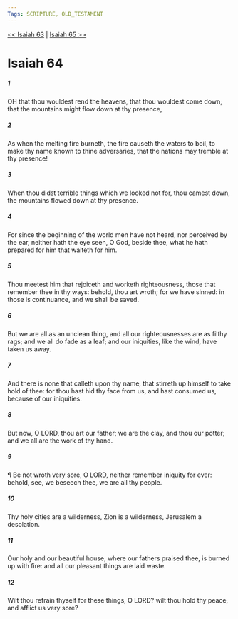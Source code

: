 ```yaml
---
Tags: SCRIPTURE, OLD_TESTAMENT
---
```


[<< Isaiah 63](OLD_TESTAMENT/23_Isaiah/Isaiah_63.md) | [Isaiah 65 >>](OLD_TESTAMENT/23_Isaiah/Isaiah_65.md)

# Isaiah 64

##### 1

OH that thou wouldest rend the heavens, that thou wouldest come down, that the mountains might flow down at thy presence,

##### 2

As when the melting fire burneth, the fire causeth the waters to boil, to make thy name known to thine adversaries, that the nations may tremble at thy presence!

##### 3

When thou didst terrible things which we looked not for, thou camest down, the mountains flowed down at thy presence.

##### 4

For since the beginning of the world men have not heard, nor perceived by the ear, neither hath the eye seen, O God, beside thee, what he hath prepared for him that waiteth for him.

##### 5

Thou meetest him that rejoiceth and worketh righteousness, those that remember thee in thy ways: behold, thou art wroth; for we have sinned: in those is continuance, and we shall be saved.

##### 6

But we are all as an unclean thing, and all our righteousnesses are as filthy rags; and we all do fade as a leaf; and our iniquities, like the wind, have taken us away.

##### 7

And there is none that calleth upon thy name, that stirreth up himself to take hold of thee: for thou hast hid thy face from us, and hast consumed us, because of our iniquities.

##### 8

But now, O LORD, thou art our father; we are the clay, and thou our potter; and we all are the work of thy hand.

##### 9

¶ Be not wroth very sore, O LORD, neither remember iniquity for ever: behold, see, we beseech thee, we are all thy people.

##### 10

Thy holy cities are a wilderness, Zion is a wilderness, Jerusalem a desolation.

##### 11

Our holy and our beautiful house, where our fathers praised thee, is burned up with fire: and all our pleasant things are laid waste.

##### 12

Wilt thou refrain thyself for these things, O LORD? wilt thou hold thy peace, and afflict us very sore?
